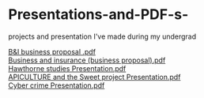 # Presentations-and-PDF-s-
projects and presentation I've made during my undergrad

[B&I business proposal .pdf](https://github.com/vasundhara-pathak/Presentations-and-PDF-s-/files/10554759/B.I.business.proposal.pdf)
<br> 
[Business and insurance (business proposal).pdf](https://github.com/vasundhara-pathak/Presentations-and-PDF-s-/files/10554760/Business.and.insurance.business.proposal.pdf)
<br>
[Hawthorne studies  Presentation.pdf](https://github.com/vasundhara-pathak/Presentations-and-PDF-s-/files/10554761/Hawthorne.studies.Presentation.pdf)
<br>
[APICULTURE and the Sweet project Presentation.pdf](https://github.com/vasundhara-pathak/Presentations-and-PDF-s-/files/10554762/APICULTURE.and.the.Sweet.project.Presentation.pdf)
<br>
[Cyber crime Presentation.pdf](https://github.com/vasundhara-pathak/Presentations-and-PDF-s-/files/10554763/Cyber.crime.Presentation.pdf)
<br>

